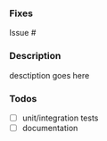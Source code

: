 ### Fixes

Issue #

### Description

desctiption goes here

### Todos
- [ ] unit/integration tests
- [ ] documentation

